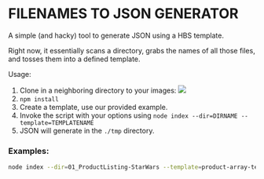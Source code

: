 # FILENAMES TO JSON GENERATOR

A simple (and hacky) tool to generate JSON using a HBS template.

Right now, it essentially scans a directory, grabs the names of all those files, and tosses them into a defined template.

Usage:

1. Clone in a neighboring directory to your images:
![](http://cloud.believelabs.com/image/0p3i372e3L0d/Image%202015-09-10%20at%204.37.34%20PM.png)
2. `npm install`
3. Create a template, use our provided example.
4. Invoke the script with your options using `node index --dir=DIRNAME --template=TEMPLATENAME`
5. JSON will generate in the `./tmp` directory.

### Examples:

``` sh
node index --dir=01_ProductListing-StarWars --template=product-array-template
```